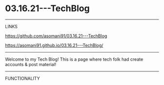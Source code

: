 # 03.16.21---TechBlog

-----

LINKS

https://github.com/asomani91/03.16.21---TechBlog

https://asomani91.github.io/03.16.21---TechBlog/



-----

Welcome to my Tech Blog! This is a page where tech folk had create accounts & post material!

-----

FUNCTIONALITY

